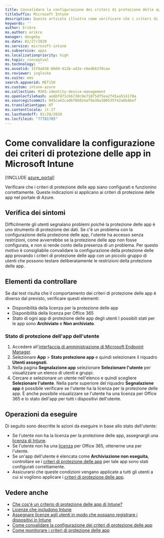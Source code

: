 ```yaml
---
title: Convalidare la configurazione dei criteri di protezione delle app
titleSuffix: Microsoft Intune
description: Questo articolo illustra come verificare che i criteri di protezione delle app siano configurati e funzionino correttamente in Microsoft Intune.
keywords: ''
author: Erikre
ms.author: erikre
manager: dougeby
ms.date: 02/27/2020
ms.service: microsoft-intune
ms.subservice: apps
ms.localizationpriority: high
ms.topic: conceptual
ms.technology: ''
ms.assetid: 15f8a838-0b69-412b-a42e-c6edb61f0cae
ms.reviewer: joglocke
ms.suite: ems
search.appverid: MET150
ms.custom: intune-azure
ms.collection: M365-identity-device-management
ms.openlocfilehash: ae6bfd71cb6730c9e71075df5ea2f45aa514178a
ms.sourcegitcommit: 045ca42cad6f86024af9a38a380535f42a6b4bef
ms.translationtype: HT
ms.contentlocale: it-IT
ms.lasthandoff: 02/28/2020
ms.locfileid: "77781705"
---
```

# <a name="how-to-validate-your-app-protection-policy-setup-in-microsoft-intune"></a>Come convalidare la configurazione dei criteri di protezione delle app in Microsoft Intune

[!INCLUDE [azure_portal](../includes/azure_portal.md)]

Verificare che i criteri di protezione delle app siano configurati e funzionino correttamente. Queste indicazioni si applicano ai criteri di protezione delle app nel portale di Azure.

## <a name="checking-for-symptoms"></a>Verifica dei sintomi
Difficilmente gli utenti segnalano problemi poiché la protezione delle app è uno strumento di protezione dei dati. Se c'è un problema con la configurazione della protezione delle app, l'utente ha accesso senza restrizioni, come avverrebbe se la protezione delle app non fosse configurata, e non si rende conto della presenza di un problema. Per questo motivo è consigliabile convalidare la configurazione della protezione delle app provando i criteri di protezione delle app con un piccolo gruppo di utenti che possono testare deliberatamente le restrizioni della protezione delle app.

## <a name="what-to-check"></a>Elementi da controllare

Se dai test risulta che il comportamento dei criteri di protezione delle app è diverso dal previsto, verificare questi elementi:

- Disponibilità della licenza per la protezione delle app
- Disponibilità della licenza per Office 365
- Stato di ogni app di protezione delle app degli utenti I possibili stati per le app sono **Archiviato** e **Non archiviato**.

### <a name="user-app-protection-status"></a>Stato di protezione dell'app dell'utente
1. Accedere all'[interfaccia di amministrazione di Microsoft Endpoint Manager](https://go.microsoft.com/fwlink/?linkid=2109431).
3. Selezionare **App** >  **Stato protezione app** e quindi selezionare il riquadro **Utenti assegnati**. 
4. Nella pagina **Segnalazione app** selezionare **Selezionare l'utente** per visualizzare un elenco di utenti e gruppi. 
5. Cercare e selezionare un utente nell'elenco e quindi scegliere **Selezionare l'utente**. Nella parte superiore del riquadro **Segnalazione app** è possibile verificare se l'utente ha la licenza per la protezione delle app. È anche possibile visualizzare se l'utente ha una licenza per Office 365 e lo stato dell'app per tutti i dispositivi dell'utente.

## <a name="what-to-do"></a>Operazioni da eseguire
Di seguito sono descritte le azioni da eseguire in base allo stato dell'utente:

- Se l'utente non ha la licenza per la protezione delle app, assegnargli una [licenza di Intune](../fundamentals/licenses.md).
- Se l'utente non ha una [licenza](../fundamentals/licenses.md) per Office 365, ottenerne una per l'utente.
- Se un'app dell'utente è elencata come **Archiviazione non eseguita**, controllare se i [criteri di protezione delle app](app-protection-policies-validate.md) per tale app sono stati configurati correttamente.
- Assicurarsi che queste condizioni vengano applicate a tutti gli utenti a cui si vogliono applicare i [criteri di protezione delle app](app-protection-policies-monitor.md).

## <a name="see-also"></a>Vedere anche

- [Che cos'è un criterio di protezione delle app di Intune?](app-protection-policies.md)
- [Licenze che includono Intune](../fundamentals/licenses.md)
- [Assegnare licenze agli utenti in modo che possano registrare i dispositivi in Intune](../fundamentals/licenses-assign.md)
- [Come convalidare la configurazione dei criteri di protezione delle app](app-protection-policies-validate.md)
- [Come monitorare i criteri di protezione delle app](app-protection-policies-monitor.md)

